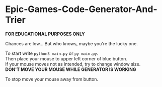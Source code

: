 # Epic-Games-Code-Generator-And-Trier

**FOR EDUCATIONAL PURPOSES ONLY**

Chances are low... But who knows, maybe you're the lucky one.
                           
To start write `python3 main.py` or `py main.py`.                              
Then place your mouse to upper left corner of blue button.                            
If your mouse moves not as intended, try to change window size.                            
**DON'T MOVE YOUR MOUSE WHILE GENERATOR IS WORKING**                           
                           
To stop move your mouse away from button.                            
